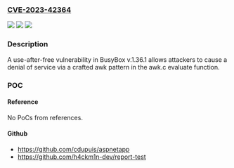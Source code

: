 ### [CVE-2023-42364](https://cve.mitre.org/cgi-bin/cvename.cgi?name=CVE-2023-42364)
![](https://img.shields.io/static/v1?label=Product&message=n%2Fa&color=blue)
![](https://img.shields.io/static/v1?label=Version&message=n%2Fa&color=blue)
![](https://img.shields.io/static/v1?label=Vulnerability&message=n%2Fa&color=brighgreen)

### Description

A use-after-free vulnerability in BusyBox v.1.36.1 allows attackers to cause a denial of service via a crafted awk pattern in the awk.c evaluate function.

### POC

#### Reference
No PoCs from references.

#### Github
- https://github.com/cdupuis/aspnetapp
- https://github.com/h4ckm1n-dev/report-test

